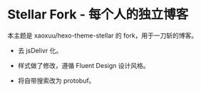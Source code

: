 # Stellar Fork - 每个人的独立博客

本主题是 xaoxuu/hexo-theme-stellar 的 fork，用于一刀斩的博客。

- 去 jsDelivr 化。

- 样式做了修改，遵循 Fluent Design 设计风格。

- 将自带搜索改为 protobuf。
